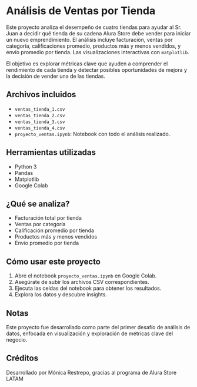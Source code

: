 # Análisis de Ventas por Tienda

Este proyecto analiza el desempeño de cuatro tiendas para ayudar al Sr. Juan a decidir qué tienda de su cadena Alura Store debe vender para iniciar un nuevo emprendimiento. El análisis incluye facturación, ventas por categoría, calificaciones promedio, productos más y menos vendidos, y envío promedio por tienda. Las visualizaciones interactivas con `matplotlib`.

El objetivo es explorar métricas clave que ayuden a comprender el rendimiento de cada tienda y detectar posibles oportunidades de mejora y la decisión de vender una de las tiendas.

## Archivos incluidos

- `ventas_tienda_1.csv`
- `ventas_tienda_2.csv`
- `ventas_tienda_3.csv`
- `ventas_tienda_4.csv`
- `proyecto_ventas.ipynb`: Notebook con todo el análisis realizado.

## Herramientas utilizadas

- Python 3
- Pandas
- Matplotlib
- Google Colab

## ¿Qué se analiza?

- Facturación total por tienda
- Ventas por categoría
- Calificación promedio por tienda
- Productos más y menos vendidos
- Envío promedio por tienda


## Cómo usar este proyecto

1. Abre el notebook `proyecto_ventas.ipynb` en Google Colab.
2. Asegúrate de subir los archivos CSV correspondientes.
3. Ejecuta las celdas del notebook para obtener los resultados.
4. Explora los datos y descubre insights.

## Notas

Este proyecto fue desarrollado como parte del primer desafío de análisis de datos, enfocada en visualización y exploración de métricas clave del negocio.

## Créditos

Desarrollado por Mónica Restrepo, gracias al programa de Alura Store LATAM
